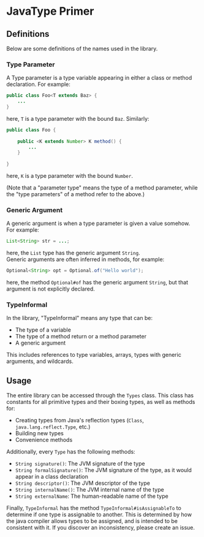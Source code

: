 # JavaType Primer

## Definitions
Below are some definitions of the names used in the library.
### Type Parameter
A Type parameter is a type variable appearing in either a class or method declaration. For example:
```java
public class Foo<T extends Baz> {
    ...
}
```
here, `T` is a type parameter with the bound `Baz`. Similarly:
```java
public class Foo {
    
    public <K extends Number> K method() {
        ...
    }
    
}
```
here, `K` is a type parameter with the bound `Number`.

(Note that a "parameter type" means the type of a method parameter, while the "type parameters" of a method refer to the above.)

### Generic Argument
A generic argument is when a type parameter is given a value somehow. For example:
```java
List<String> str = ...;
```
here, the `List` type has the generic argument `String`.  
Generic arguments are often inferred in methods, for example:
```java
Optional<String> opt = Optional.of("Hello world");
```
here, the method `Optional#of` has the generic argument `String`, but that argument
is not explicitly declared.

### TypeInformal

In the library, "TypeInformal" means any type that can be:

- The type of a variable
- The type of a method return or a method parameter
- A generic argument

This includes references to type variables, arrays, types with generic arguments,
and wildcards.

## Usage
The entire library can be accessed through the `Types` class. This class has constants for all primitive types and their boxing types, as well as methods for:

- Creating types from Java's reflection types (`Class`, `java.lang.reflect.Type`, etc.)
- Building new types
- Convenience methods

Additionally, every `Type` has the following methods:

- `String signature()`: The JVM signature of the type
- `String formalSignature()`: The JVM signature of the type, as it would appear in a class declaration
- `String descriptor()`: The JVM descriptor of the type
- `String internalName()`: The JVM internal name of the type
- `String externalName`: The human-readable name of the type

Finally, `TypeInformal` has the method `TypeInformal#isAssignableTo` to determine if one type is assignable to another.
This is determined by how the java compiler allows types to be assigned, and is intended to be consistent with it. If you
discover an inconsistency, please create an issue.